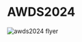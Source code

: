 # AWDS2024
![awds2024 flyer](https://github.com/user-attachments/assets/8d555104-f060-496e-9483-ffdedd0a7b4f)
